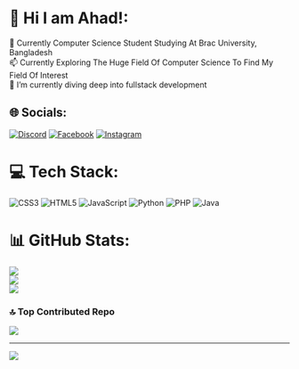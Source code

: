 # 💫 Hi I am Ahad!:
💬 Currently Computer Science Student Studying At Brac University, Bangladesh<br>📫 Currently Exploring The Huge Field Of Computer Science To Find My Field Of Interest<br>🔭 I’m currently diving deep into fullstack development


## 🌐 Socials:
[![Discord](https://img.shields.io/badge/Discord-%237289DA.svg?logo=discord&logoColor=white)](https://discord.gg/https://discord.gg/YJbMHJVW) [![Facebook](https://img.shields.io/badge/Facebook-%231877F2.svg?logo=Facebook&logoColor=white)]([https://instagram.com/a_ahadd](https://www.facebook.com/abdulahadkashem)) [![Instagram](https://img.shields.io/badge/Instagram-%23E4405F.svg?logo=Instagram&logoColor=white)](https://instagram.com/a_ahadd)

# 💻 Tech Stack:
![CSS3](https://img.shields.io/badge/css3-%231572B6.svg?style=for-the-badge&logo=css3&logoColor=white) ![HTML5](https://img.shields.io/badge/html5-%23E34F26.svg?style=for-the-badge&logo=html5&logoColor=white) ![JavaScript](https://img.shields.io/badge/javascript-%23323330.svg?style=for-the-badge&logo=javascript&logoColor=%23F7DF1E) ![Python](https://img.shields.io/badge/python-3670A0?style=for-the-badge&logo=python&logoColor=ffdd54) ![PHP](https://img.shields.io/badge/php-%23777BB4.svg?style=for-the-badge&logo=php&logoColor=white) ![Java](https://img.shields.io/badge/java-%23ED8B00.svg?style=for-the-badge&logo=openjdk&logoColor=white)
# 📊 GitHub Stats:
![](https://github-readme-stats.vercel.app/api?username=Ill1dan&theme=shadow_blue&hide_border=false&include_all_commits=false&count_private=false)<br/>
![](https://github-readme-streak-stats.herokuapp.com/?user=Ill1dan&theme=shadow_blue&hide_border=false)<br/>
![](https://github-readme-stats.vercel.app/api/top-langs/?username=Ill1dan&theme=shadow_blue&hide_border=false&include_all_commits=false&count_private=false&layout=compact)

### 🔝 Top Contributed Repo
![](https://github-contributor-stats.vercel.app/api?username=Ill1dan&limit=5&theme=shadow_blue&combine_all_yearly_contributions=true)

---
[![](https://visitcount.itsvg.in/api?id=Ill1dan&icon=0&color=0)](https://visitcount.itsvg.in)

<!-- Proudly created with GPRM ( https://gprm.itsvg.in ) -->
